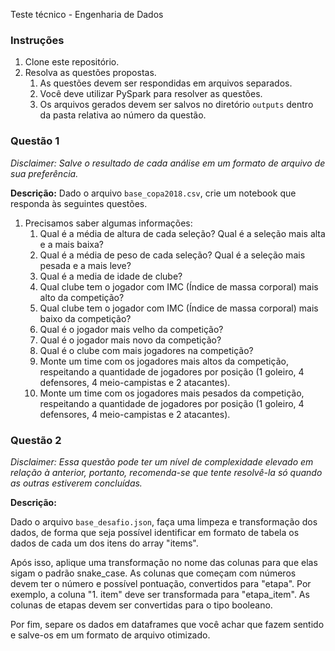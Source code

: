 Teste técnico - Engenharia de Dados

### Instruções
1.  Clone este repositório.
2.  Resolva as questões propostas.
    1. As questões devem ser respondidas em arquivos separados.
    2. Você deve utilizar PySpark para resolver as questões.
    3. Os arquivos gerados devem ser salvos no diretório `outputs` dentro da pasta relativa ao número da questão.



### Questão 1

_Disclaimer: Salve o resultado de cada análise em um formato de arquivo de sua preferência._ 

**Descrição:** 
Dado o arquivo `base_copa2018.csv`, crie um notebook que responda às seguintes questões.

1. Precisamos saber algumas informações:
    1. Qual é a média de altura de cada seleção? Qual é a seleção mais alta e a mais baixa?
    2. Qual é a média de peso de cada seleção? Qual é a seleção mais pesada e a mais leve?
    3. Qual é a media de idade de clube?
    4. Qual clube tem o jogador com IMC (Índice de massa corporal) mais alto da competição?
    5. Qual clube tem o jogador com IMC (Índice de massa corporal) mais baixo da competição?
    6. Qual é o jogador mais velho da competição?
    7. Qual é o jogador mais novo da competição?
    8. Qual é o clube com mais jogadores na competição?
    9. Monte um time com os jogadores mais altos da competição, respeitando a quantidade de jogadores por posição (1 goleiro, 4 defensores, 4 meio-campistas e 2 atacantes).
    10. Monte um time com os jogadores mais pesados da competição, respeitando a quantidade de jogadores por posição (1 goleiro, 4 defensores, 4 meio-campistas e 2 atacantes).


### Questão 2

_Disclaimer: Essa questão pode ter um nível de complexidade elevado em relação à anterior, portanto, recomenda-se que tente resolvê-la só quando as outras estiverem concluídas._ 

**Descrição:** 

Dado o arquivo `base_desafio.json`, faça uma limpeza e transformação dos dados, de forma que seja possível identificar em formato de tabela os dados de cada um dos itens do array "items".

Após isso, aplique uma transformação no nome das colunas para que elas sigam o padrão snake_case. As colunas que começam com números devem ter o número e possível pontuação, convertidos para "etapa". Por exemplo, a coluna "1. item" deve ser transformada para "etapa_item". As colunas de etapas devem ser convertidas para o tipo booleano.

Por fim, separe os dados em dataframes que você achar que fazem sentido e salve-os em um formato de arquivo otimizado.
